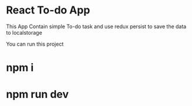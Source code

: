 # React To-do App

This App Contain simple To-do task and use redux persist to save the data to localstorage

You can run this project

# npm i
# npm run dev

